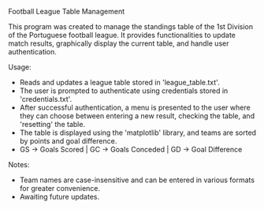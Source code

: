 Football League Table Management

This program was created to manage the standings table of the 1st Division of the Portuguese football league. It provides functionalities to update match results, graphically display the current table, and handle user authentication.

Usage:
- Reads and updates a league table stored in 'league_table.txt'.
- The user is prompted to authenticate using credentials stored in 'credentials.txt'.
- After successful authentication, a menu is presented to the user where they can choose between entering a new result, checking the table, and 'resetting' the table.
- The table is displayed using the 'matplotlib' library, and teams are sorted by points and goal difference.
- GS -> Goals Scored | GC -> Goals Conceded | GD -> Goal Difference

Notes:
- Team names are case-insensitive and can be entered in various formats for greater convenience.
- Awaiting future updates.
